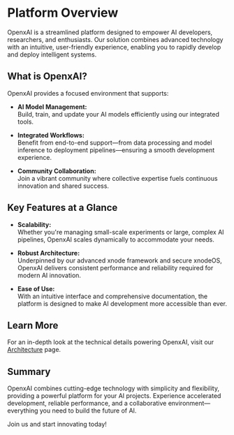 # Platform Overview

OpenxAI is a streamlined platform designed to empower AI developers, researchers, and enthusiasts. Our solution combines advanced technology with an intuitive, user-friendly experience, enabling you to rapidly develop and deploy intelligent systems.

## What is OpenxAI?

OpenxAI provides a focused environment that supports:
- **AI Model Management:**  
  Build, train, and update your AI models efficiently using our integrated tools.

- **Integrated Workflows:**  
  Benefit from end-to-end support—from data processing and model inference to deployment pipelines—ensuring a smooth development experience.

- **Community Collaboration:**  
  Join a vibrant community where collective expertise fuels continuous innovation and shared success.

## Key Features at a Glance

- **Scalability:**  
  Whether you're managing small-scale experiments or large, complex AI pipelines, OpenxAI scales dynamically to accommodate your needs.

- **Robust Architecture:**  
  Underpinned by our advanced xnode framework and secure xnodeOS, OpenxAI delivers consistent performance and reliability required for modern AI innovation.

- **Ease of Use:**  
  With an intuitive interface and comprehensive documentation, the platform is designed to make AI development more accessible than ever.

## Learn More

For an in-depth look at the technical details powering OpenxAI, visit our [Architecture](/getting-started/architecture.md) page.

## Summary

OpenxAI combines cutting-edge technology with simplicity and flexibility, providing a powerful platform for your AI projects. Experience accelerated development, reliable performance, and a collaborative environment—everything you need to build the future of AI.

Join us and start innovating today! 